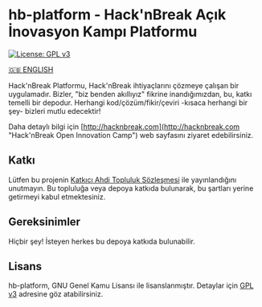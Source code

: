 # hb-platform - Hack'nBreak Açık İnovasyon Kampı Platformu
[![License: GPL v3](https://img.shields.io/badge/License-GPL%20v3-blue.svg)](http://ozgurlisanslar.org.tr/gpl/gpl-v3/)

[:uk: ENGLISH](README_en.md)

Hack'nBreak Platformu, Hack'nBreak ihtiyaçlarını çözmeye çalışan bir uygulamadır. Bizler, "biz benden akıllıyız" fikrine inandığımızdan, bu, katkı temelli bir depodur. Herhangi kod/çözüm/fikir/çeviri -kısaca herhangi bir şey- bizleri mutlu edecektir!

Daha detaylı bilgi için [http://hacknbreak.com](http://hacknbreak.com "Hack'nBreak Open Innovation Camp") web sayfasını ziyaret edebilirsiniz.

## Katkı
Lütfen bu projenin [Katkıcı Ahdi Topluluk Sözleşmesi](CODE_OF_CONDUCT.md) ile yayınlandığını unutmayın. Bu topluluğa veya depoya katkıda bulunarak, bu şartları yerine getirmeyi kabul etmektesiniz.

## Gereksinimler
Hiçbir şey! İsteyen herkes bu depoya katkıda bulunabilir.

## Lisans
hb-platform, GNU Genel Kamu Lisansı ile lisanslanmıştır. Detaylar için [GPL v3](http://ozgurlisanslar.org.tr/gpl/gpl-v3/ "GPL v3 | Özgür Lisanslar") adresine göz atabilirsiniz.
